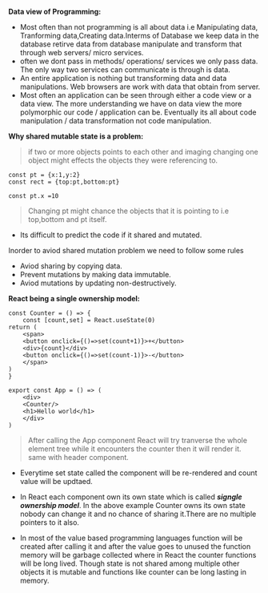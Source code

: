 **Data view of Programming:**
* Most often than not programming is all about data i.e Manipulating data, Tranforming data,Creating data.Interms of Database we keep data in the database retirve data from database manipulate and transform that through web servers/ micro services.
* often we dont pass in methods/ operations/   services we only pass data. The only way two services can communicate is through is data.
* An entire application is nothing but transforming data and data manipulations. Web browsers are work with data that obtain from server.
* Most often an application can be seen through either a code view or a data view. The more understanding we have on data view the more polymorphic our code / application can be. Eventually its all about code manipulation / data transformation not code manipulation.

**Why shared mutable state is a problem:**

>if two or more objects points to each other and imaging changing one object might effects the objects they were referencing to.

``` JS 
const pt = {x:1,y:2}
const rect = {top:pt,bottom:pt}

const pt.x =10
```
>Changing pt might chance the objects that it is pointing to i.e top,bottom and pt itself.

* Its difficult to predict the code if it shared and mutated.

Inorder to aviod shared mutation problem we need to follow some rules

* Aviod sharing by copying data.
* Prevent mutations by making data immutable.
* Aviod mutations by updating non-destructively.

**React being a single ownership model:**

```JS
const Counter = () => {
    const [count,set] = React.useState(0)
return (
    <span>
    <button onclick={()=>set(count+1)}>+</button>
    <div>{count}</div>
    <button onclick={()=>set(count-1)}>-</button>
    </span>
)
}

export const App = () => (
    <div>
    <Counter/>
    <h1>Hello world</h1>
    </div>
)
```
> After calling the App component React will try tranverse the whole element tree while it encounters the counter then it will render it. same with header component.

* Everytime set state called the component will be re-rendered and count value will be updtaed.

* In React each component own its own state which is called ***signgle ownership model***. In the above example Counter owns its own state nobody can change it and no chance of sharing it.There are no multiple pointers to it also.

* In most of the value based programming languages function will be created after calling it and after the value goes to unused the function memory will be garbage collected where in React the counter functions will be long lived. Though state is not shared among multiple other objects it is mutable and functions like counter can be long lasting in memory. 

 